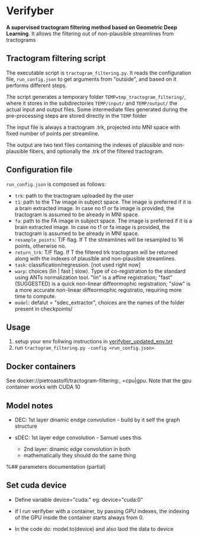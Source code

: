 # Verifyber
**A supervised tractogram filtering method based on Geometric Deep Learning**. It allows the filtering out of non-plausible streamlines from tractograms

## Tractogram filtering script

The executable script is `tractogram_filtering.py`. It reads the configuration file, `run_config.json` to get arguments from "outside", and based on it performs different steps.

The script generates a temporary folder `TEMP=tmp_tractogram_filtering/`, where it stores in the subdirectories `TEMP/input/` and `TEMP/output/` the actual input and output files. Some intermediate files generated during the pre-processing steps are stored directly in the `TEMP` folder 

The input file is always a tractogram .trk, projected into MNI space with fixed number of points per streamline. 

The output are two text files containing the indexes of plausible and non-plausible fibers, and optionally the .trk of the filtered tractogram.    

## Configuration file
`run_config.json` is composed as follows:
- `trk`: path to the tractogram uploaded by the user
- `t1`: path to the T1w image in subject space. The image is preferred if it is a brain extracted image. In case no t1 or fa image is provided, the tractogram is assumed to be already in MNI space.
- `fa`: path to the FA image in subject space. The image is preferred if it is a brain extracted image. In case no t1 or fa image is provided, the tractogram is assumed to be already in MNI space.
- `resample_points`: T/F flag. If T the streamlines will be resampled to 16 points, otherwise no.
- `return_trk`: T/F flag. If T the filtered trk tractogram will be returned along with the indexes of plausible and non-plausible streamlines.
- `task`: classification/regression. [not used right now]
- `warp`: choices (lin | fast | slow). Type of co-registration to the standard using ANTs normalization tool. "lin" is a affine registration; "fast" (SUGGESTED) is a quick non-linear diffeormophic registration; "slow" is a more accurate non-linear diffeormophic registratio, requiring more time to compute.
- `model`: defalut = "sdec_extractor", choices are the names of the folder present in checkpoints/

## Usage
1. setup your env follwing instructions in [verifyber_updated_env.txt](verifyber_updated_env.txt)
2. run `tractogram_filtering.py -config <run_config.json>`

## Docker containers 
See docker://pietroastolfi/tractogram-filtering:<tag>, <tag>=cpu|gpu. Note that the gpu container works with CUDA 10


## Model notes
* DEC: 1st layer dinamic endge convolution - build by it self the graph structure
* sDEC: 1st layer edge convolution  - Samuel uses this

    *  2nd layer: dinamic edge convolution in both
    *  mathematically they should do the same thing



%## parameters documentation (partial)

## Set cuda device
* Define variable  device="cuda:<GPU-IDX>"  eg: device="cuda:0"       

* if I run  verifyber with a container, by passing GPU indexes, the indexing of the GPU inside the container starts always from 0. 

* In the code do: model.to(device)   and also laod the data to device


